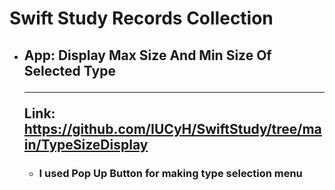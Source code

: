 # Swift Study Records Collection

* ## App: Display Max Size And Min Size Of Selected Type   <hr>Link: <https://github.com/IUCyH/SwiftStudy/tree/main/TypeSizeDisplay></hr>
    * ### I used Pop Up Button for making type selection menu